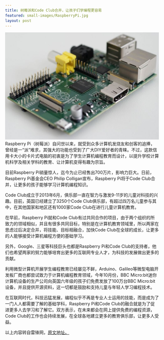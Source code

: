 ```yaml
---
title: 树莓派和Code Club合并，让孩子们学编程更容易
featured: small-images/RaspberryPi.jpg
layout: post
---
```

<img src="/assets/images/RaspberryPi.jpg" alt="树莓派">
Raspberry Pi（树莓派）自问世以来，就受到众多计算机发烧友和创客的追捧，曾经是一“派”难求，其强大的功能也受到了广大DIY爱好者的青睐。不过，这款信用卡大小的卡片式电脑的初衷是为了学生计算机编程教育而设计，以提升学校计算机科学及相关学科的教育、让计算机变得有趣为宗旨。

目前Raspberry Pi销量惊人，迄今为止已经售出700万片，影响力巨大。日前，Raspberry Pi基金会CEO Philip Colligan宣布，Raspberry Pi将于Code Club合并，让更多的孩子能够学习计算机编程知识。

Code Club成立于2013年6月，俱乐部一直在智力与激发9-11岁的儿童对科技的兴趣。目前，英国已经建立了3250个Code Club俱乐部，有超过四万名儿童参与其中，在其他国家和地区还有1000家Code Club在进行儿童计算机教育。

在早前，Raspberry Pi就和Code Club有过共同合作的项目，由于两个组织的所致力的领域相似，并且有很多共同目标，特别是在计算机教育领域里，所以两家在思虑过后决定合并，将技能、目标相融合，加快Code Club在全球的成长，让更多的人能够接受计算机编程方便的基础学习。

另外，Google、三星等科技巨头也都是Raspberry Pi和Code Club的支持者，他们也希望两家的努力能够培育出更多的互联网专业人才，为科技的发展做出更多的贡献。

利用微型计算机开展学生编程教育已经屡见不鲜，Arduino、Galileo等微型电脑开发板厂商也都尝试致力于计算机编程教育领域，今年10月份，BBC Micro:bit迷你计算机设备的生产公司向英国六年级的孩子们免费发放了100万台BBC Micro:bit设备，并且提供开源资料，这一切都是鼓励和支持儿童与年轻人学习编程技术。

在互联网时代，科技迅猛发展，编程似乎不再是专业人士运用的技能，而是成为了一门人人都需要了解的基础学科，Raspberry Pi和Code Club的融合就是为了促进更多人去学习和了解它。双方表示，在未来都会在网上提供免费的编程资源，Code Club的工作也会持续发展，在全球各地建立更多的教育俱乐部，让更多人受益。

以上内容转自雷锋网，<a href="http://www.leiphone.com/news/201511/v45mk4IvHIC0pIwA.html?vs=and410">原文地址。</a>
